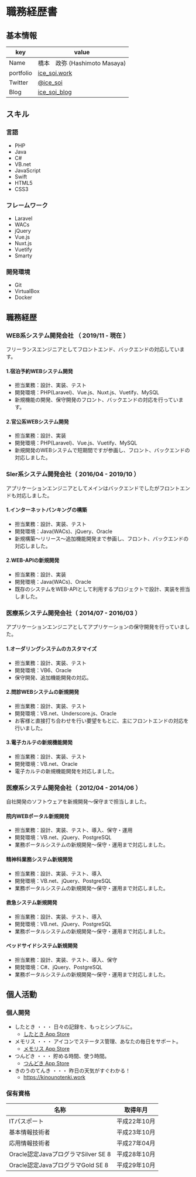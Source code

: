 # 職務経歴書 
## 基本情報 

|key|value|
|---|-----|
|Name|橋本　政弥 (Hashimoto Masaya)|
|portfolio|[ice_soi.work](https://ice-soi.work)|
|Twitter|[@ice_soi](https://twitter.com/ice_soi)|
|Blog|[ice_soi_blog](https://blog.ice-soi.work)|

## スキル 
### 言語 

- PHP
- Java
- C#
- VB.net
- JavaScript
- Swift
- HTML5
- CSS3

### フレームワーク 

- Laravel
- WACs
- jQuery
- Vue.js
- Nuxt.js
- Vuetify
- Smarty

### 開発環境 

- Git
- VirtualBox
- Docker

## 職務経歴 
### WEB系システム開発会社 （ 2019/11 - 現在 ）

フリーランスエンジニアとしてフロントエンド、バックエンドの対応しています。

#### 1.宿泊予約WEBシステム開発

- 担当業務：設計、実装、テスト
- 開発環境：PHP(Laravel)、Vue.js、Nuxt.js、Vuetify、MySQL
- 新規機能の開発、保守開発のフロント、バックエンドの対応を行っています。

#### 2.官公系WEBシステム開発

- 担当業務：設計、実装
- 開発環境：PHP(Laravel)、Vue.js、Vuetify、MySQL
- 新規開発のWEBシステムで短期間ですが参画し、フロント、バックエンドの対応しました。

### SIer系システム開発会社（ 2016/04 - 2019/10 ）

アプリケーションエンジニアとしてメインはバックエンドでしたがフロントエンドも対応しました。

#### 1.インターネットバンキングの構築

- 担当業務：設計、実装、テスト
- 開発環境：Java(WACs)、jQuery、Oracle
- 新規構築～リリース～追加機能開発まで参画し、フロント、バックエンドの対応しました。

#### 2.WEB-APIの新規開発

- 担当業務：設計、実装
- 開発環境：Java(WACs)、Oracle
- 既存のシステムをWEB-APIとして利用するプロジェクトで設計、実装を担当しました。

### 医療系システム開発会社（ 2014/07 - 2016/03 ）

アプリケーションエンジニアとしてアプリケーションの保守開発を行っていました。

#### 1.オーダリングシステムのカスタマイズ

- 担当業務：設計、実装、テスト
- 開発環境：VB6、Oracle
- 保守開発、追加機能開発の対応。

#### 2.問診WEBシステムの新規開発

- 担当業務：設計、実装、テスト
- 開発環境：VB.net、Underscore.js、Oracle
- お客様と直接打ち合わせを行い要望をもとに、主にフロントエンドの対応を行いました。

#### 3.電子カルテの新規機能開発

- 担当業務：設計、実装、テスト
- 開発環境：VB.net、Oracle
- 電子カルテの新規機能開発を対応しました。

### 医療系システム開発会社（ 2012/04 - 2014/06 ）

自社開発のソフトウェアを新規開発～保守まで担当しました。

#### 院内WEBポータル新規開発

- 担当業務：設計、実装、テスト、導入、保守・運用
- 開発環境：VB.net、jQuery、PostgreSQL
- 業務ポータルシステムの新規開発～保守・運用まで対応しました。

#### 精神科業務システム新規開発

- 担当業務：設計、実装、テスト、導入
- 開発環境：VB.net、jQuery、PostgreSQL
- 業務ポータルシステムの新規開発～保守・運用まで対応しました。

#### 救急システム新規開発

- 担当業務：設計、実装、テスト、導入
- 開発環境：VB.net、jQuery、PostgreSQL
- 業務ポータルシステムの新規開発～保守・運用まで対応しました。

#### ベッドサイドシステム新規開発

- 担当業務：設計、実装、テスト、導入、保守
- 開発環境：C#、jQuery、PostgreSQL
- 業務ポータルシステムの新規開発～保守・運用まで対応しました。

## 個人活動

### 個人開発
- したとき ・・・ 日々の記録を、もっとシンプルに。
    - [したとき App Store](https://apps.apple.com/jp/app/%E3%81%97%E3%81%9F%E3%81%A8%E3%81%8D/id1511441333)
- メモリス ・・・ アイコンでステータス管理、あなたの毎日をサポート。
    - [メモリス App Store](https://apps.apple.com/jp/app/%E3%83%A1%E3%83%A2%E3%83%AA%E3%82%B9/id6449089879)
- つんどき ・・・ 貯める時間、使う時間。
    - [つんどき App Store](https://apps.apple.com/jp/app/%E3%81%A4%E3%82%93%E3%81%A9%E3%81%8D/id1560839853)
- きのうのてんき ・・・ 昨日の天気がすぐわかる！
    - https://kinounotenki.work

### 保有資格
|名称|取得年月|
|---|-----|
|ITパスポート|平成22年10月|
|基本情報技術者|平成23年10月|
|応用情報技術者|平成27年04月|
|Oracle認定JavaプログラマSilver SE 8|平成28年10月|
|Oracle認定JavaプログラマGold   SE 8|平成29年10月|


